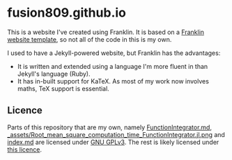 # fusion809.github.io
This is a website I've created using Franklin. It is based on a [Franklin website template](https://github.com/tlienart/FranklinTemplates.jl), so not all of the code in this is my own.

I used to have a Jekyll-powered website, but Franklin has the advantages:

* It is written and extended using a language I'm more fluent in than Jekyll's language (Ruby).
* It has in-built support for KaTeX. As most of my work now involves maths, TeX support is essential.

## Licence
Parts of this repository that are my own, namely [FunctionIntegrator.md](FunctionIntegrator.md), [_assets/Root_mean_square_computation_time_FunctionIntegrator.jl.png]([_assets/Root_mean_square_computation_time_FunctionIntegrator.jl.png) and [index.md](index.md) are licensed under [GNU GPLv3](LICENCE). The rest is likely licensed under [this licence](https://github.com/tlienart/FranklinTemplates.jl/blob/master/LICENSE.md).